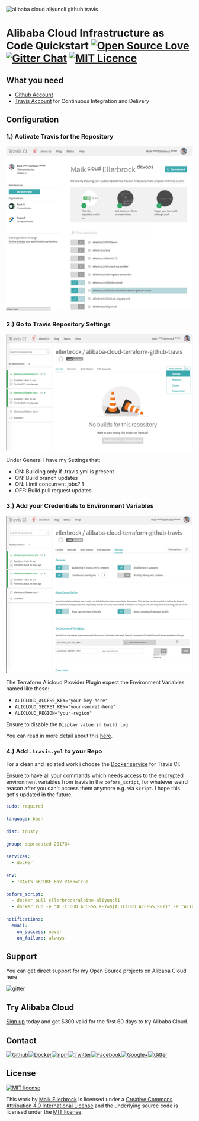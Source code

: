 ![alibaba cloud aliyuncli github travis](https://upload.wikimedia.org/wikipedia/commons/4/40/Alibaba-cloud-logo-grey-2-01.png)

# Alibaba Cloud Infrastructure as Code Quickstart [![Open Source Love](https://badges.frapsoft.com/os/v1/open-source.svg)](https://github.com/ellerbrock/open-source-badges/) [![Gitter Chat](https://badges.gitter.im/frapsoft/frapsoft.svg)](https://gitter.im/frapsoft/frapsoft/) [![MIT Licence](https://badges.frapsoft.com/os/mit/mit.svg?v=103)](https://opensource.org/licenses/mit-license.php)


## What you need

- [Github Account](https://github.com/join)
- [Travis Account](https://travis-ci.org/) for Continuous Integration and Delivery


## Configuration

### 1.) Activate Travis for the Repository

![](./img/travis-activate-repo.jpg)

### 2.) Go to Travis Repository Settings

![](./img/travis-settings.jpg)

Under General i have my Settings that:

- ON: Building only if .travis.yml is present
- ON: Build branch updates
- ON: Limit concurrent jobs? 1
- OFF: Build pull request updates

### 3.) Add your Credentials to Environment Variables

![](./img/travis-env-vars.jpg)

The Terraform Alicloud Provider Plugin expect the Environment Variables named like these:

- `ALICLOUD_ACCESS_KEY="your-key-here"`
- `ALICLOUD_SECRET_KEY="your-secret-here"`
- `ALICLOUD_REGION="your-region"`

Ensure to disable the  `Display value in build log` 

You can read in more detail about this [here](https://www.terraform.io/docs/providers/alicloud/index.html#argument-reference).

### 4.) Add `.travis.yml` to your Repo

For a clean and isolated work i choose the [Docker service](https://docs.travis-ci.com/user/docker/) for Travis CI.

Ensure to have all your commands which needs access to the encrypted environment variables from travis in the `before_script`, for whatever weird reason after you can't access them anymore e.g. via `script`. I hope this get's updated in the future.

```yml
sudo: required

language: bash

dist: trusty

group: deprecated-2017Q4

services:
  - docker

env:
  - TRAVIS_SECURE_ENV_VARS=true

before_script:
  - docker pull ellerbrock/alpine-aliyuncli
  - docker run -e "ALICLOUD_ACCESS_KEY=${ALICLOUD_ACCESS_KEY}" -e "ALICLOUD_SECRET_KEY=${ALICLOUD_SECRET_KEY}" -e "ALICLOUD_REGION=${ALICLOUD_REGION}" ellerbrock/alpine-aliyuncli

notifications:
  email:
    on_success: never
    on_failure: always
```

## Support

You can get direct support for my Open Source projects on Alibaba Cloud here

[![gitter](https://github.frapsoft.com/top/gitter-alibabacloudnews.jpg)](https://gitter.im/alibabacloudnews/Lobby)


## Try Alibaba Cloud

[Sign up](http://ow.ly/YKQe30hHgp8) today and get $300 valid for the first 60 days to try Alibaba Cloud.


## Contact

[![Github](https://github.frapsoft.com/social/github.png)](https://github.com/ellerbrock/)[![Docker](https://github.frapsoft.com/social/docker.png)](https://hub.docker.com/u/ellerbrock/)[![npm](https://github.frapsoft.com/social/npm.png)](https://www.npmjs.com/~ellerbrock)[![Twitter](https://github.frapsoft.com/social/twitter.png)](https://twitter.com/frapsoft/)[![Facebook](https://github.frapsoft.com/social/facebook.png)](https://www.facebook.com/frapsoft/)[![Google+](https://github.frapsoft.com/social/google-plus.png)](https://plus.google.com/116540931335841862774)[![Gitter](https://github.frapsoft.com/social/gitter.png)](https://gitter.im/frapsoft/frapsoft/)

## License 

[![MIT license](https://badges.frapsoft.com/os/mit/mit-125x28.png?v=103)](https://opensource.org/licenses/mit-license.php)

This work by <a xmlns:cc="http://creativecommons.org/ns#" href="https://github.com/ellerbrock" property="cc:attributionName" rel="cc:attributionURL">Maik Ellerbrock</a> is licensed under a <a rel="license" href="https://creativecommons.org/licenses/by/4.0/">Creative Commons Attribution 4.0 International License</a> and the underlying source code is licensed under the <a rel="license" href="https://opensource.org/licenses/mit-license.php">MIT license</a>.
